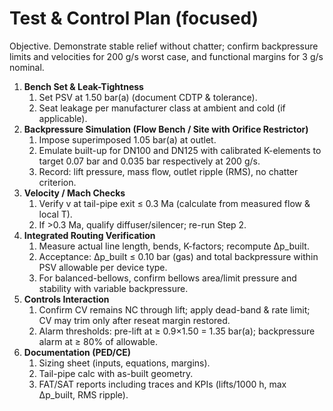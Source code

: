 # Test & Control Plan (focused)

Objective. Demonstrate stable relief without chatter; confirm backpressure limits and velocities for 200 g/s worst case, and functional margins for 3 g/s nominal.

1. **Bench Set & Leak-Tightness**
   1. Set PSV at 1.50 bar(a) (document CDTP & tolerance).
   2. Seat leakage per manufacturer class at ambient and cold (if applicable).
2. **Backpressure Simulation (Flow Bench / Site with Orifice Restrictor)**
   1. Impose superimposed 1.05 bar(a) at outlet.
   2. Emulate built-up for DN100 and DN125 with calibrated K-elements to target 0.07 bar and 0.035 bar respectively at 200 g/s.
   3. Record: lift pressure, mass flow, outlet ripple (RMS), no chatter criterion.
3. **Velocity / Mach Checks**
   1. Verify v at tail-pipe exit ≤ 0.3 Ma (calculate from measured flow & local T).
   2. If >0.3 Ma, qualify diffuser/silencer; re-run Step 2.
4. **Integrated Routing Verification**
   1. Measure actual line length, bends, K-factors; recompute Δp_built.
   2. Acceptance: Δp_built ≤ 0.10 bar (gas) and total backpressure within PSV allowable per device type.
   3. For balanced-bellows, confirm bellows area/limit pressure and stability with variable backpressure.
5. **Controls Interaction**
   1. Confirm CV remains NC through lift; apply dead-band & rate limit; CV may trim only after reseat margin restored.
   2. Alarm thresholds: pre-lift at ≥ 0.9×1.50 = 1.35 bar(a); backpressure alarm at ≥ 80% of allowable.
6. **Documentation (PED/CE)**
   1. Sizing sheet (inputs, equations, margins).
   2. Tail-pipe calc with as-built geometry.
   3. FAT/SAT reports including traces and KPIs (lifts/1000 h, max Δp_built, RMS ripple).
